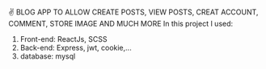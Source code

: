 ✌️ BLOG APP TO ALLOW CREATE POSTS, VIEW POSTS, CREAT ACCOUNT, COMMENT, STORE IMAGE AND MUCH MORE
In this project I used:
1. Front-end: ReactJs, SCSS
2. Back-end: Express, jwt, cookie,...
3. database: mysql
